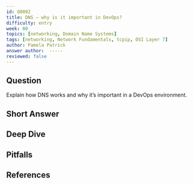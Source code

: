 ```yaml
---
id: Q0002
title: DNS — why is it important in DevOps?
difficulty: entry
week: 00
topics: [networking, Domain Name Systems]
tags: [networking, Network Fundamentals, tcpip, OSI Layer 7]
author: Pamela Patrick
answer author:  -----
reviewed: false
---
```


## Question
Explain how DNS works and why it’s important in a DevOps environment.

## Short Answer


## Deep Dive


## Pitfalls


## References

